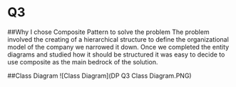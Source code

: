 # Q3
##Why I chose Composite Pattern to solve the problem
The problem involved the creating of a hierarchical structure to define the organizational model of the company we narrowed it down. Once we completed the entity diagrams and studied how it should be structured it was easy to decide to use composite as the main bedrock of the solution. 

##Class Diagram
![Class Diagram](DP Q3 Class Diagram.PNG)
